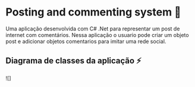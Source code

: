 # Posting and commenting system :feet:
Uma aplicação desenvolvida com C# .Net para representar um post de internet com comentários. Nessa aplicação o usuario pode criar um objeto post e adicionar objetos comentarios para imitar uma rede social.

## Diagrama de classes da aplicação :zap:
![]
